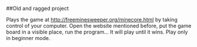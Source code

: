 ##Old and ragged project

Plays the game at http://freeminesweeper.org/minecore.html by taking control of your computer.
Open the website mentioned before, put the game board in a visible place, run the program...
It will play until it wins.
Play only in beginner mode.
